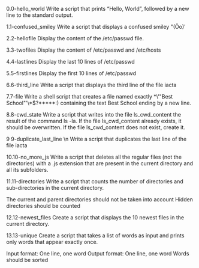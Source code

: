 0.0-hello_world
Write a script that prints “Hello, World”, followed by a new line to the standard output.

1.1-confused_smiley
Write a script that displays a confused smiley "(Ôo)'

2.2-hellofile
Display the content of the /etc/passwd file.

3.3-twofiles
Display the content of /etc/passwd and /etc/hosts

4.4-lastlines
Display the last 10 lines of /etc/passwd

5.5-firstlines
Display the first 10 lines of /etc/passwd

6.6-third_line
 Write a script that displays the third line of the file iacta

7.7-file
Write a shell script that creates a file named exactly \*\\'"Best School"\'\\*$\?\*\*\*\*\*:) containing the text Best School ending by a new line.
 
8.8-cwd_state
Write a script that writes into the file ls_cwd_content the result of the command ls -la. If the file ls_cwd_content already exists, it should be overwritten. If the file ls_cwd_content does not exist, create it.

9 9-duplicate_last_line \n 
Write a script that duplicates the last line of the file iacta

10.10-no_more_js
Write a script that deletes all the regular files (not the directories) with a .js extension that are present in the current directory and all its subfolders.

11.11-directories
Write a script that counts the number of directories and sub-directories in the current directory.

The current and parent directories should not be taken into account
Hidden directories should be counted

12.12-newest_files
Create a script that displays the 10 newest files in the current directory.

13.13-unique
Create a script that takes a list of words as input and prints only words that appear exactly once.

Input format: One line, one word
Output format: One line, one word
Words should be sorted













